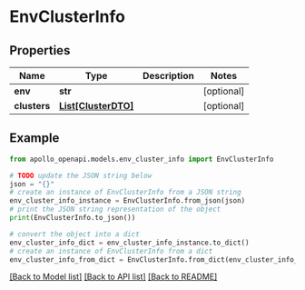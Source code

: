 # EnvClusterInfo


## Properties

Name | Type | Description | Notes
------------ | ------------- | ------------- | -------------
**env** | **str** |  | [optional] 
**clusters** | [**List[ClusterDTO]**](ClusterDTO.md) |  | [optional] 

## Example

```python
from apollo_openapi.models.env_cluster_info import EnvClusterInfo

# TODO update the JSON string below
json = "{}"
# create an instance of EnvClusterInfo from a JSON string
env_cluster_info_instance = EnvClusterInfo.from_json(json)
# print the JSON string representation of the object
print(EnvClusterInfo.to_json())

# convert the object into a dict
env_cluster_info_dict = env_cluster_info_instance.to_dict()
# create an instance of EnvClusterInfo from a dict
env_cluster_info_from_dict = EnvClusterInfo.from_dict(env_cluster_info_dict)
```
[[Back to Model list]](../README.md#documentation-for-models) [[Back to API list]](../README.md#documentation-for-api-endpoints) [[Back to README]](../README.md)


